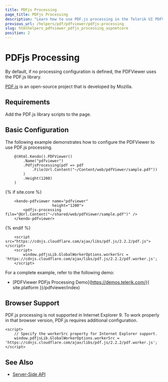 ```yaml
---
title: PDFjs Processing
page_title: PDFjs Processing
description: "Learn how to use PDF.js processing in the Telerik UI PDFViewer component for {{ site.framework }}."
previous_url: /helpers/pdf/pdfviewer/pdfjs-processing
slug: htmlhelpers_pdfviewer_pdfjs_processing_aspnetcore
position: 2
---
```


# PDFjs Processing

By default, if no processing configuration is defined, the PDFViewer uses the PDF.js library.

[PDF.js](https://mozilla.github.io/pdf.js/) is an open-source project that is developed by Mozilla.

## Requirements

Add the PDF.js library scripts to the page.

## Basic Configuration

The following example demonstrates how to configure the PDFViewer to use PDF.js processing.

```HtmlHelper
    @(Html.Kendo().PDFViewer()
        .Name("pdfviewer")
        .PdfjsProcessing(pdf => pdf
            .File(Url.Content("~/Content/web/pdfViewer/sample.pdf"))
        )
        .Height(1200)
    )
```
{% if site.core %}
```TagHelper
    <kendo-pdfviewer name="pdfviewer"
                     height="1200">
        <pdfjs-processing file="@Url.Content("~/shared/web/pdfViewer/sample.pdf")" />
    </kendo-pdfviewer>
```
{% endif %}
```scripts
    <script src="https://cdnjs.cloudflare.com/ajax/libs/pdf.js/2.2.2/pdf.js"></script>
    <script>
        window.pdfjsLib.GlobalWorkerOptions.workerSrc = 'https://cdnjs.cloudflare.com/ajax/libs/pdf.js/2.2.2/pdf.worker.js';
    </script>
```

For a complete example, refer to the following demo:

* [PDFViewer PDFjs Processing Demo](https://demos.telerik.com/{{ site.platform }}/pdfviewer/index)

## Browser Support

PDF.js processing is not supported in Internet Explorer 9. To work properly in that browser version, PDF.js requires additional configuration.

    <script>
        // Specify the workerSrc property for Internet Explorer support.
        window.pdfjsLib.GlobalWorkerOptions.workerSrc = 'https://cdnjs.cloudflare.com/ajax/libs/pdf.js/2.2.2/pdf.worker.js';
    </script>

## See Also

* [Server-Side API](/api/pdfviewer)
